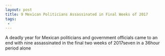 ```yaml
---
layout: post
title: 9 Mexican Politicians Assassinated in Final Weeks of 2017
tags:
 -
---
```

A deadly year for Mexican politicians and government officials came to an end with nine assassinated in the final two weeks of 2017seven in a 36hour period alone
